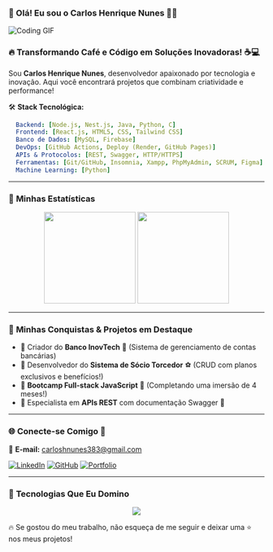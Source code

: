 ### 🌟 Olá! Eu sou o Carlos Henrique Nunes 👨‍💻

![Coding GIF](https://media.giphy.com/media/qgQUggAC3Pfv687qPC/giphy.gif)

### 🔥 Transformando Café e Código em Soluções Inovadoras! ☕💻

Sou **Carlos Henrique Nunes**, desenvolvedor apaixonado por tecnologia e inovação. Aqui você encontrará projetos que combinam criatividade e performance!

🛠 **Stack Tecnológica:**
```yaml
  Backend: [Node.js, Nest.js, Java, Python, C]
  Frontend: [React.js, HTML5, CSS, Tailwind CSS]
  Banco de Dados: [MySQL, Firebase]
  DevOps: [GitHub Actions, Deploy (Render, GitHub Pages)]
  APIs & Protocolos: [REST, Swagger, HTTP/HTTPS]
  Ferramentas: [Git/GitHub, Insomnia, Xampp, PhpMyAdmin, SCRUM, Figma]
  Machine Learning: [Python]
```
---
### 🚀 **Minhas Estatísticas**
<div align="center">
  <img height="180em" src="https://github-readme-stats.vercel.app/api?username=CarlosHNDev&show_icons=true&theme=radical&include_all_commits=true&count_private=true" />
  <img height="180em" src="https://github-readme-stats.vercel.app/api/top-langs/?username=CarlosHNDev&layout=compact&langs_count=10&theme=radical" />
</div>

---
### 🎯 **Minhas Conquistas & Projetos em Destaque**
- 🔹 Criador do **Banco InovTech** 🏦 (Sistema de gerenciamento de contas bancárias)
- 🔹 Desenvolvedor do **Sistema de Sócio Torcedor** ⚽ (CRUD com planos exclusivos e benefícios!)
- 🔹 **Bootcamp Full-stack JavaScript** 🚀 (Completando uma imersão de 4 meses!)
- 🔹 Especialista em **APIs REST** com documentação Swagger 📜

---
### 🌐 **Conecte-se Comigo** 📡
📩 **E-mail:** carloshnunes383@gmail.com

[![LinkedIn](https://img.shields.io/badge/-LinkedIn-0077B5?style=for-the-badge&logo=linkedin&logoColor=white)](https://www.linkedin.com/in/carlos-henrique-nunes-234005190)
[![GitHub](https://img.shields.io/badge/-GitHub-181717?style=for-the-badge&logo=github&logoColor=white)](https://github.com/CarlosHNDev)
[![Portfolio](https://img.shields.io/badge/-Portfolio-FF5722?style=for-the-badge&logo=react&logoColor=white)](https://github.com/CarlosHNDev)

---
### 🎨 **Tecnologias Que Eu Domino**
<div align="center">
  <img src="https://skillicons.dev/icons?i=js,ts,nodejs,nestjs,react,html,css,tailwind,mysql,java,python,firebase,git,github,npm,yarn,swagger,figma" />
</div>

🔥 Se gostou do meu trabalho, não esqueça de me seguir e deixar uma ⭐ nos meus projetos!

